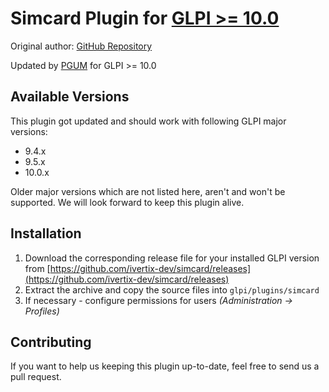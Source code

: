 # Simcard Plugin for [GLPI >= 10.0](https://glpi-project.org/)

Original author: [GitHub Repository](https://github.com/pluginsGLPI/simcard)

Updated by [PGUM](https://pgum.eu) for GLPI >= 10.0

## Available Versions

This plugin got updated and should work with following GLPI major versions:

* 9.4.x
* 9.5.x
* 10.0.x

Older major versions which are not listed here, aren't and won't be supported.
We will look forward to keep this plugin alive.

## Installation

1. Download the corresponding release file for your installed GLPI version from [https://github.com/ivertix-dev/simcard/releases](https://github.com/ivertix-dev/simcard/releases)
2. Extract the archive and copy the source files into `glpi/plugins/simcard`
3. If necessary - configure permissions for users *(Administration -> Profiles)*

## Contributing

If you want to help us keeping this plugin up-to-date, feel free to send us a pull request.
